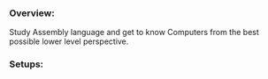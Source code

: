 ### Overview:
Study Assembly language and get to know Computers from the best possible lower level perspective.

### Setups: